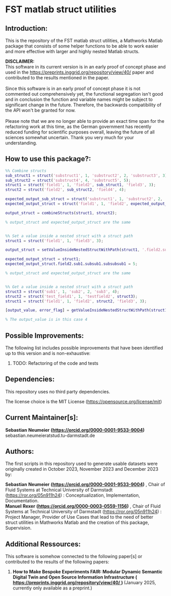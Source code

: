 <!-- heading declaration and main RDFa data declaration in HTML-->
<div xmlns:schema="https://schema.org/" typeof="schema:SoftwareSourceCode" id="software-1">
   <h1 property="schema:name">FST matlab struct utilities</h1>
   <meta property="schema:codeRepository" content="https://github.com/test123-all/fst-matlab-struct-utilities">
   <meta property="schema:codeSampleType" content="full solution">
   <meta property="schema:license" content="https://opensource.org/license/mit">
   <meta property="schema:programmingLanguage" content="Matlab">
   <h2>Introduction:</h2>
   <p property="schema:description">
      This is the repository of the FST matlab struct utilities, a Mathworks Matlab package that consists of some helper
      functions to be able to work easier and more effective with larger and highly nested Matlab structs.
   </p>
</div>


<b>DISCLAIMER:</b> <br>
This software in its current version is in an early proof of concept phase and used in the
https://preprints.inggrid.org/repository/view/40/ paper and contributed to the results mentioned in the paper.<br>
<br>
Since this software is in an early proof of concept phase it is not commented out comprehensively yet,
the functional segregation isn't good and in conclusion the function and variable names might be subject to
significant change in the future. Therefore, the backwards compatibility of the API won't be granted for now. <br>
<br>
Please note that we are no longer able to provide an exact time span for the refactoring work at this time, as the
German government has recently reduced funding for scientific purposes overall, leaving the future of all sciences
somewhat uncertain. Thank you very much for your understanding. <br>


## How to use this package?:
```matlab
%% Combine structs
sub_struct1 = struct('substruct1', 1, 'substruct2', 2, 'substruct3', 3);
sub_struct2 = struct('substruct4', 4, 'substruct5', 5);
struct1 = struct('field1', 1, 'field2', sub_struct1, 'field3', 3);
struct2 = struct('field2', sub_struct2, 'field4', 4);

expected_output_sub_struct = struct('substruct1', 1, 'substruct2', 2, 'substruct3', 3, 'substruct4', 4, 'substruct5', 5);
expected_output_struct = struct('field1', 1, 'field2', expected_output_sub_struct, 'field3', 3, 'field4', 4);

output_struct = combineStructs(struct1, struct2);

% output_struct and expected_output_struct are the same


%% Set a value inside a nested struct with a struct path
struct1 = struct('field1', 1, 'field3', 3);

output_struct = setValueInsideNestedStructWithPath(struct1, '.field2.sub1.subsub1.subsubsub1', 5);

expected_output_struct = struct1;
expected_output_struct.field2.sub1.subsub1.subsubsub1 = 5;

% output_struct and expected_output_struct are the same


%% Get a value inside a nested struct with a struct path
struct3 = struct('sub1', 1, 'sub2', 2, 'sub3', 4);
struct2 = struct('test_field1', 1, 'testfield2', struct3);
struct1 = struct('field1', 1, 'field2', struct2, 'field3', 3);

[output_value, error_flag] = getValueInsideNestedStructWithPath(struct1, '.field2.testfield2.sub3');

% The output_value is in this case 4
```

## Possible Improvements:
The following list includes possible improvements that have been identified up to this version and is non-exhaustive:
1. TODO: Refactoring of the code and tests


## Dependencies:
This repository uses no third party dependencies.

The license choice is the MIT License (https://opensource.org/license/mit)


<!-- maintainer- and creator- RDFa data declaration in HTML-->
<div xmlns:schema="https://schema.org/" about="#software-1">
    <h2>Current Maintainer[s]:</h2>
    <div typeof="schema:Person">
        <strong property="schema:givenName">Sebastian</strong>
        <strong property="schema:familyName">Neumeier</strong>
        <strong>(<a href="https://orcid.org/0000-0001-9533-9004" property="schema:identifier">https://orcid.org/0000-0001-9533-9004</a>)</strong>
        <span property="schema:email">sebastian.neumeieratstud.tu-darmstadt.de</span>
    </div>
    <h2>Authors:</h2>
    <p xmlns:dcterms="http://purl.org/dc/terms/">The first scripts in this repository used to generate usable datasets
        were originally created in
        <span property="dcterms:date" content="2023-10-01">October 2023</span>,
        <span property="dcterms:date" content="2023-10-01">November 2023</span>
        and
        <span property="dcterms:date" content="2023-10-01">December 2023</span>
        by:
    </p>
    <div typeof="schema:Person">
        <strong property="schema:givenName">Sebastian</strong>
        <strong property="schema:familyName">Neumeier</strong>
        <strong>(<a href="https://orcid.org/0000-0001-9533-9004" property="schema:identifier">https://orcid.org/0000-0001-9533-9004</a>)</strong>
        , <span property="schema:affiliation">
            Chair of Fluid Systems at Technical University of Darmstadt
            (<a href="https://ror.org/05n911h24">https://ror.org/05n911h24</a>)
        </span>
        : <span property="schema:role">Conceptualization, Implementation, Documentation</span>.
    </div>
    <div typeof="schema:Person">
        <strong property="schema:givenName">Manuel</strong>
        <strong property="schema:familyName">Rexer</strong>
        <strong>(<a href="https://orcid.org/0000-0003-0559-1156" property="schema:identifier">https://orcid.org/0000-0003-0559-1156</a>)</strong>
        , <span property="schema:affiliation">
            Chair of Fluid Systems at Technical University of Darmstadt
            (<a href="https://ror.org/05n911h24">https://ror.org/05n911h24</a>)
        </span>
        : <span property="schema:role">Project Manager, Provider of Use Cases that lead to the need of better struct utilities in Mathworks Matlab and the creation of this package, Supervision</span>.
    </div>
</div>


## Additional Ressources:
This software is somehow connected to the following paper[s] or contributed to the results of the following papers:
<ol>
   <li>
       <div>
           <strong>
               <span property="schema:name">How to Make Bespoke Experiments FAIR: Modular Dynamic Semantic Digital Twin and Open Source Information Infrastructure</span>
               <span>(</span>
               <a property="schema:relatedLink" href="https://preprints.inggrid.org/repository/view/40/" typeof="schema:Article">
                   <span>https://preprints.inggrid.org/repository/view/40/</span>
               </a>
               <span>)</span>
           </strong>
           <span>(January 2025, currently only available as a preprint.)</span>
       </div>
   </li>
</ol>
